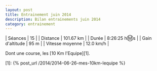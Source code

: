 ```yaml
---
layout: post
title: Entrainement juin 2014
description: Bilan entrainements juin 2014
category: entrainement
---
```


| Séances          | 15             |
| Distance         | 101.67 km      |
| Durée            | 8:26:25 h:m:s  |
| Gain d'altitude  | 95 m           |
| Vitesse moyenne  | 12.0 km/h      |

Dont une course, les [10 Km l'Equipe][1].

[1]: {% post_url /2014/2014-06-26-mes-10km-lequipe %}
